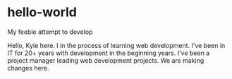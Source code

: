 # hello-world
My feeble attempt to develop

Hello, Kyle here. I in the process of learning web development. I've been in IT for 20+ years with development in the beginning years. I've been a project manager leading web development projects. We are making changes here.
